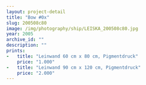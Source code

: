 ```yaml
---
layout: project-detail
title: "Bow #0x"
slug: 200508c80
image: /img/photography/ship/LEISKA_200508c80.jpg
year: 2005
archive_id: ""
description: ""
prints: 
-   title: "Leinwand 60 cm x 80 cm, Pigmentdruck"
    price: "1.000"
-   title: "Leinwand 90 cm x 120 cm, Pigmentdruck"
    price: "2.000"
---
```

